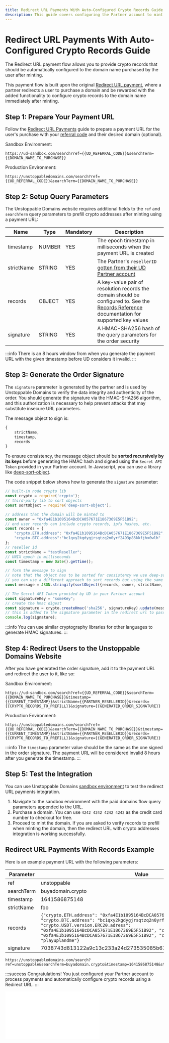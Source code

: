 ```yaml
---
title: Redirect URL Payments With Auto-Configured Crypto Records Guide | UD Developer Portal
description: This guide covers configuring the Partner account to mint paid domains and automatically prefill crypto records using the redirect URL payment processing flow.
---
```


# Redirect URL Payments With Auto-Configured Crypto Records Guide

The Redirect URL payment flow allows you to provide crypto records that should be automatically configured to the domain name purchased by the user after minting.

This payment flow is built upon the original [Redirect URL payment](redirect-url-payments.md), where a partner redirects a user to purchase a domain and be rewarded with the added functionality to configure crypto records to the domain name immediately after minting.

<!-- ## Prerequisites

* Your Unstoppable Domains [referral code](/partner/partner-integration-guides/redirect-url-payments.md#step-1-retrieve-your-ud-referral-code)
* The wallet address the domain will be minted to (owned by the user) -->

## Step 1: Prepare Your Payment URL

Follow the [Redirect URL Payments](redirect-url-payments.md) guide to prepare a payment URL for the user's purchase with your [referral code](redirect-url-payments.md#step-1-retrieve-your-ud-referral-code) and their desired domain (optional).

Sandbox Environment:

```
https://ud-sandbox.com/search?ref={{UD_REFERRAL_CODE}}&searchTerm={{DOMAIN_NAME_TO_PURCHASE}}
```

Production Environment:

```
https://unstoppabledomains.com/search?ref={{UD_REFERRAL_CODE}}&searchTerm={{DOMAIN_NAME_TO_PURCHASE}}
```

## Step 2: Setup Query Parameters

The Unstoppable Domains website requires additional fields to the `ref` and `searchTerm` query parameters to prefill crypto addresses after minting using a payment URL:

| Name | Type | Mandatory | Description |
| - | - | - | - |
| timestamp | NUMBER | YES | The epoch timestamp in milliseconds when the payment URL is created |
| strictName | STRING | YES | The Partner's `resellerID` [gotten from their UD Partner account](/partner/integration-paths.md#step-2-locate-your-reseller-id) |
| records | OBJECT | YES | A key-value pair of resolution records the domain should be configured to. See the [Records Reference](/developer-toolkit/reference/records-reference.md) documentation for supported key values |
| signature | STRING | YES | A HMAC-SHA256 hash of the query parameters for the order security |

:::info
There is an 8 hours window from when you generate the payment URL with the given timestamp before UD considers it invalid.
:::

## Step 3: Generate the Order Signature

The `signature` parameter is generated by the partner and is used by Unstoppable Domains to verify the data integrity and authenticity of the order. You should generate the signature via the HMAC-SHA256 algorithm, and this authorization is necessary to help prevent attacks that may substitute insecure URL parameters.

The message object to sign is:

```javascript
{
	strictName,
	timestamp,
	records
}
```

To ensure consistency, the message object should be **sorted recursively by its keys** before generating the HMAC hash and signed using the `Secret API Token` provided in your Partner account. In Javascript, you can use a library like [deep-sort-object](https://www.npmjs.com/package/deep-sort-object).

The code snippet below shows how to generate the `signature` parameter:

```javascript
// built-in node crypto lib
const crypto = require('crypto');
// third-party lib to sort objects
const sortObject = require('deep-sort-object');

// address that the domain will be minted to
const owner = "0xfa4E1b1095164BcDCA057671E1867369E5F51B92";
// end user records can include crypto records, ipfs hashes, etc.
const records = {
    "crypto.ETH.address": "0xfa4E1b1095164BcDCA057671E1867369E5F51B92",
    "crypto.BTC.address":"bc1qxy2kgdygjrsqtzq2n0yrf2493p83kkfjhx0wlh"
};
// reseller id
const strictName = "testReseller";
// UNIX epoch in milliseconds
const timestamp = new Date().getTime();

// form the message to sign
// note that the object has to be sorted for consistency we use deep-sort-object to verify signatures.
// you can use a different approach to sort records but using the same library to sort ensures that the signatures will match.
const message = JSON.stringify(sortObject({records, owner, strictName, timestamp}));

// The Secret API Token provided by UD in your Partner account
const signatureKey = "someKey";
// create the hmac digest
const signature = crypto.createHmac('sha256', signatureKey).update(message).digest('hex');
// this is added to the signature parameter in the redirect url to pass crypto records to UD
console.log(signature);
```

:::info
You can use similar cryptography libraries for other languages to generate HMAC signatures.
:::

## Step 4: Redirect Users to the Unstoppable Domains Website

After you have generated the order signature, add it to the payment URL and redirect the user to it, like so:

Sandbox Environment:

```
https://ud-sandbox.com/search?ref={{UD_REFERRAL_CODE}}&searchTerm={{DOMAIN_NAME_TO_PURCHASE}}&timestamp={{CURRENT_TIMESTAMP}}&strictName={{PARTNER_RESELLERID}}&records={{CRYPTO_RECORDS_TO_PREFILL}}&signature={{GENERATED_ORDER_SIGNATURE}}
```

Production Environment:

```
https://unstoppabledomains.com/search?ref={{UD_REFERRAL_CODE}}&searchTerm={{DOMAIN_NAME_TO_PURCHASE}}&timestamp={{CURRENT_TIMESTAMP}}&strictName={{PARTNER_RESELLERID}}&records={{CRYPTO_RECORDS_TO_PREFILL}}&signature={{GENERATED_ORDER_SIGNATURE}}
```

:::info
The `timestamp` parameter value should be the same as the one signed in the order signature. The payment URL will be considered invalid 8 hours after you generate the timestamp.
:::

## Step 5: Test the Integration

You can use Unstoppable Domains [sandbox environment](/partner/set-up-sandbox-for-testing.md) to test the redirect URL payments integration.

1. Navigate to the sandbox environment with the paid domains flow query parameters appended to the URL.
2. Purchase a domain. You can use `4242 4242 4242 4242` as the credit card number to checkout for free.
3. Proceed to mint the domain. If you are asked to verify records to prefill when minting the domain, then the redirect URL with crypto addresses integration is working successfully.

## Redirect URL Payments With Records Example

Here is an example payment URL with the following parameters:

| Parameter | Value |
| - | - |
| ref | unstoppable |
| searchTerm | buyadomain.crypto |
| timestamp | 1641586875148 |
| strictName | foo |
| records | `{"crypto.ETH.address": "0xfa4E1b1095164BcDCA057671E1867369E5F51B92", "crypto.BTC.address": "bc1qxy2kgdygjrsqtzq2n0yrf2493p83kkfjhx0wlh", "crypto.USDT.version.ERC20.adress": "0xfa4E1b1095164BcDCA057671E1867369E5F51B92", "crypto.DAI.address": "0xfa4E1b1095164BcDCA057671E1867369E5F51B92", "crypto.EOS.address": "playuplandme"}` |
| signature | 7038743d813122a9c13c233a24d273535085b67d9a92db5c86669f45ec14b5f2 |

```
https://unstoppabledomains.com/search?ref=unstoppable&searchTerm=buyadomain.crypto&timestamp=1641586875148&strictName=foo&records=%7B%22crypto.ETH.address%22%3A%220xfa4E1b1095164BcDCA057671E1867369E5F51B92%22%2C%22crypto.BTC.address%22%3A%22bc1qxy2kgdygjrsqtzq2n0yrf2493p83kkfjhx0wlh%22%2C%22crypto.USDT.version.ERC20.address%22%3A%220xfa4E1b1095164BcDCA057671E1867369E5F51B92%22%2C%22crypto.DAI.address%22%3A%220xfa4E1b1095164BcDCA057671E1867369E5F51B92%22%2C%22crypto.EOS.address%22%3A%22playuplandme%22%7D&signature=7038743d813122a9c13c233a24d273535085b67d9a92db5c86669f45ec14b5f2
```

:::success Congratulations!
You just configured your Partner account to process payments and automatically configure crypto records using a Redirect URL.
:::

<embed src="/snippets/_discord.md" />
